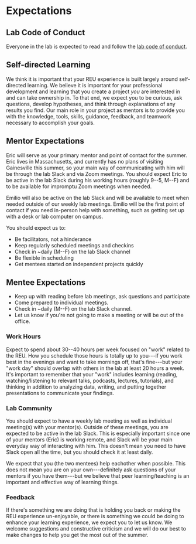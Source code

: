 
# Expectations

## Lab Code of Conduct

Everyone in the lab is expected to read and follow the [lab code of conduct](https://github.com/BrunaLab/Code_of_Conduct).

## Self-directed Learning

We think it is important that your REU experience is built largely around self-directed learning.
We believe it is important for your professional development and learning that you create a project *you* are interested in and can take ownership in.
To that end, we expect you to be curious, ask questions, develop hypotheses, and think through explanations of any results you find.
Our main role in your project as mentors is to provide you with the knowledge, tools, skills, guidance, feedback, and teamwork necessary to accomplish your goals.

## Mentor Expectations

Eric will serve as your primary mentor and point of contact for the summer.
Eric lives in Massachusetts, and currently has no plans of visiting Gainesville this summer, so your main way of communicating with him will be through the lab Slack and via Zoom meetings.
You should expect Eric to be active in the lab Slack during his working hours (roughly 9--5, M--F) and to be available for impromptu Zoom meetings when needed.

Emilio will also be active on the lab Slack and will be available to meet when needed outside of our weekly lab meetings.
Emilio will be the first point of contact if you need in-person help with something, such as getting set up with a desk or lab computer on campus.

You should expect us to:
- Be facilitators, not a hinderance
- Keep regularly scheduled meetings and checkins
- Check in ~daily (M--F) on the lab Slack channel
- Be flexible in scheduling
- Get mentees started on independent projects quickly

## Mentee Expectations

- Keep up with reading before lab meetings, ask questions and participate
- Come prepared to individual meetings.
- Check in ~daily (M--F) on the lab Slack channel.
- Let us know if you're not going to make a meeting or will be out of the office.

### Work Hours

Expect to spend about 30--40 hours per week focused on "work" related to the REU.
How you schedule those hours is totally up to you---if you work best in the evenings and want to take mornings off, that's fine---but your "work day" should overlap with others in the lab at least 20 hours a week.
It's important to remember that your "work" includes learning (reading, watching/listening to relevant talks, podcasts, lectures, tutorials), and thinking in addition to analyzing data, writing, and putting together presentations to communicate your findings.

### Lab Community

You should expect to have a weekly lab meeting as well as individual meeting(s) with your mentor(s).
Outside of these meetings, you are expected to be active in the lab Slack.
This is especially important since one of your mentors (Eric) is working remote, and Slack will be your main everyday way of interacting with him.
This doesn't mean you need to have Slack open all the time, but you should check it at least daily.

We expect that you (the two mentees) help eachother when possible.
This does not mean you are on your own---definitely ask questions of your mentors if you have them---but we believe that peer learning/teaching is an important and effective way of learning things.

### Feedback

If there's something we are doing that is holding you back or making the REU experience un-enjoyable, or there is something we could be doing to enhance your learning experience, we expect you to let us know. 
We welcome suggestions and constructive criticism and we will do our best to make changes to help you get the most out of the summer.
